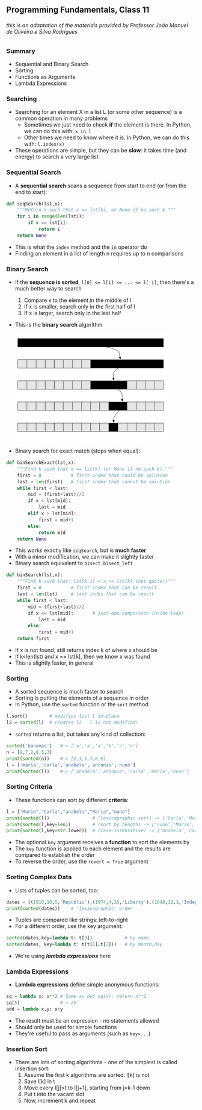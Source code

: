 ## Programming Fundamentals, Class 11

###### this is an adaptation of the materials provided by Professor João Manuel de Oliveira e Silva Rodrigues



### Summary

* Sequential and Binary Search
* Sorting
* Functions as Arguments
* Lambda Expressions



### Searching

* Searching for an element X in a list L (or some other sequence) is a common operation in many problems
  * Sometimes we just need to check **if** the element is there. In Python, we can do this with: `x in l`
  * Other times we need to know where it is. In Python, we can do this with: `l.index(x)`
* These operations are simple, but they can be **slow**: it takes time (and energy) to search a very large list



### Sequential Search

* A **sequential search** scans a sequence from start to end (or from the end to start):

```python
def seqSearch(lst,x):
    """Return k such that x == lst[k], or None if no such k."""
    for i in range(len(lst)):
        if x == lst[i]:
            return i
    return None
```



* This is what the `index` method and the `in` operator do
* Finding an element in a list of length n requires up to n comparisons



### Binary Search

* If the **sequence is sorted**, `l[0] <= l[1] <= ... <= l[-1]`, then there's a much better way to search
  1. Compare x to the element in the middle of l
  2. If x is smaller, search only in the first half of l
  3. If x is larger, search only in the last half 

* This is the **binary search** algorithm

  <img src="../../img/binary_search.png"> 

* Binary search for exact match (stops when equal):

```python
def binSearchExact(lst,x):
    """Find k such that x == lst[k] (or None if no such k)."""
    first = 0			# first index that could be solution
    last = len(first)	# first index that cannot be solution
    while first < last:
        mid = (first+last)//2
        if x < lst[mid]:
            last = mid
        elif x > lst[mid]:
            first = mid+1
        else:
            return mid
    return None
```



* This works exactly like `seqSearch`, but is **much faster**
* With a minor modification, we can make it slightly faster
* Binary search equivalent to `bisect.bisect_left`

```python
def binSearch(lst,x):
    """Find k such that: lst[k-1] < x <= lst[k] (not quite!)"""
    first = 0			# first index that can be result
    last = len(lst)		# last index that can be result
    while first < last:
        mid = (first+last)//2
        if x <= lst[mid]:		# just one comparison inside loop!
            last = mid
        else:
            first = mid+1
    return first
```



* If x is not found, still returns index k of where x should be
* If k<len(lst) and x == lst[k], then we know x was found
* This is slightly faster, in general



### Sorting

* A sorted sequence is much faster to search
* Sorting is putting the elements of a sequence in order
* In Python, use the `sorted` function or the `sort` method:

```python
l.sort()		# modifies list l in-place
l2 = sorted(l)	# creates l2 - l is not modified!
```



* `sorted` returns a list, but takes any kind of collection:

```python
sorted('bananas')	#-> ['a','a','a','b','n','n']
n = [9,7,2,8,5,3]
print(sorted(n))	#-> [2,3,5,7,8,9]
l = ['maria','carla','anabela','antonio','nuno']
print(sorted(l))	#-> ['anabela','antonio','carla','maria','nuno']
```



### Sorting Criteria

* These functions can sort by different **criteria**:

```python
l = ["Mario","Carla","anabela","Maria","nuno"]
print(sorted(l))				# (lexicographic sort) -> ['Carla','Maria','Mario','anabela','nuno']
print(sorted(l,key=len))		# (sort by length) -> ['nuno','Mario','Carla','Maria','anabela']
print(sorted(l,key=str.lower))	# (case-insensitive) -> ['anabela','Carla','Maria','Mario','nuno']
```



* The optional `key` argument receives a **function** to sort the elements by
* The `key` function is applied to each element and the results are compared to establish the order
* To reverse the order, use the `revert = True` argument



### Sorting Complex Data

* Lists of tuples can be sorted, too:

```python
dates = [(1910,10,5,'Republic'),(1974,4,25,'Liberty'),(1640,12,1,'Independence')]
print(sorted(dates))	# 'lexicographic' order
```



* Tuples are compared like strings: left-to-right
* For a different order, use the key argument:

```python
sorted(dates,key=lambda t: t[3])			# by name
sorted(dates, key=lambda t: t(t[1],t[2]))	# by month,day
```



* We're using ***lambda expressions*** here



### Lambda Expressions

* **Lambda expressions** define simple anonymous functions:

```python
sq = lambda x: x**2	# Same as def sq(x): return x**2
sq(5)				#-> 25
add = lambda x,y: x+y
```



* The result must be an expression - no statements allowed
* Should only be used for simple functions
* They're useful to pass as arguments (such as `key=...`)



### Insertion Sort

* There are lots of sorting algorithms - one of the simplest is called insertion sort:
  1. Assume the first k algorithms are sorted. l[k] is not
  2. Save l[k] in t
  3. Move every l[j]>t to l[j+1], starting from j=k-1 down
  4. Put t into the vacant slot
  5. Now, increment k and repeat
